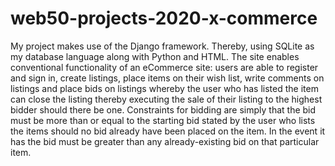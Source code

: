 ﻿# web50-projects-2020-x-commerce
My project makes use of the Django framework. Thereby, using SQLite as my database language along with Python and HTML. The site enables conventional functionality of an eCommerce site: users are able to register and sign in, create listings, place items on their wish list, write comments on listings and place bids on listings whereby the user who has listed the item can close the listing thereby executing the sale of their listing to the highest bidder should there be one. Constraints for bidding are simply that the bid must be more than or equal to the starting bid stated by the user who lists the items should no bid already have been placed on the item. In the event it has the bid must be greater than any already-existing bid on that particular item.
